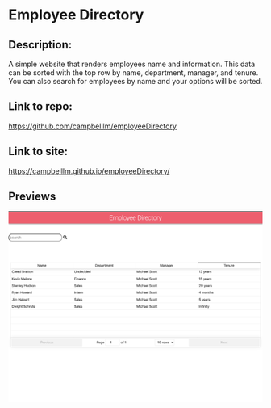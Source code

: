 # Employee Directory

## Description:

A simple website that renders employees name and information. This data can be sorted with the top row by name, department, manager, and tenure. You can also search for employees by name and your options will be sorted.

## Link to repo:

https://github.com/campbelllm/employeeDirectory

## Link to site:
https://campbelllm.github.io/employeeDirectory/

## Previews

![View Gif](./employee-directory/public/employeeDirectoryScreenshot.png)


